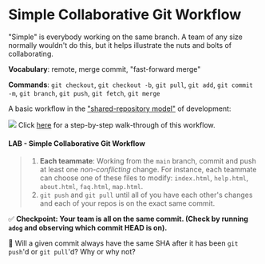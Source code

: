# Simple Collaborative Git Workflow
"Simple" is everybody working on the same branch.  A team of any size normally wouldn't do this, but it helps illustrate the nuts and bolts of collaborating.

**Vocabulary**: remote, merge commit, "fast-forward merge"

**Commands**: `git checkout`, `git checkout -b`, `git pull`, `git add`, `git commit -m`, `git branch`, `git push`, `git fetch`, `git merge`

A basic workflow in the ["shared-repository model"](https://docs.github.com/en/pull-requests/collaborating-with-pull-requests/getting-started/about-collaborative-development-models) of development:

![](../images/push-pull-push-diagram.jpg)
Click [here](./walkthrough-of-simple-workflow.md) for a step-by-step walk-through of this workflow.

#### LAB - Simple Collaborative Git Workflow
> 1. **Each teammate**: Working from the `main` branch, commit and push at least one _non-conflicting_ change.  For instance, each teammate can choose one of these files to modify: `index.html`, `help.html`, `about.html`, `faq.html`, `map.html`.
> 1. `git push` and `git pull` until all of you have each other's changes and each of your repos is on the exact same commit.

✅ **Checkpoint: Your team is all on the same commit. (Check by running `adog` and observing which commit HEAD is on).**

🤔 Will a given commit always have the same SHA after it has been `git push`'d or `git pull`'d?  Why or why not?

